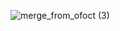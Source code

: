 ![merge_from_ofoct (3)](https://user-images.githubusercontent.com/81481142/165060260-8d8a5116-1304-4284-9384-3d3a8339299d.jpg)
